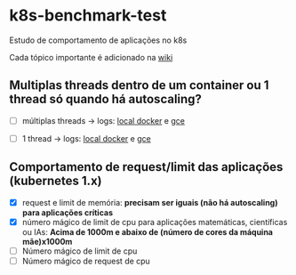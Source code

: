 # k8s-benchmark-test
Estudo de comportamento de aplicações no k8s

Cada tópico importante é adicionado na [wiki](https://github.com/hurbcom/k8s-benchmark-tests/wiki/home)



## Multiplas threads dentro de um container ou 1 thread só quando há autoscaling?
- [ ] múltiplas threads -> logs: [local docker](https://github.com/hurbcom/k8s-benchmark-tests/wiki/stress-multi-thread#local) e [gce](https://github.com/hurbcom/k8s-benchmark-tests/wiki/stress-multi-thread#gce)
- [ ] 1 thread -> logs: [local docker](https://github.com/hurbcom/k8s-benchmark-tests/wiki/stress-single-thread#local) e [gce](https://github.com/hurbcom/k8s-benchmark-tests/wiki/stress-single-thread#gce)


## Comportamento de request/limit das aplicações (kubernetes 1.x)
- [X] request e limit de memória: **precisam ser iguais (não há autoscaling) para aplicações críticas**
- [X] número mágico de limit de cpu para aplicações matemáticas, científicas ou IAs: **Acima de 1000m e abaixo de (número de cores da máquina mãe)x1000m**
- [ ] Número mágico de limit de cpu
- [ ] Número mágico de request de cpu
